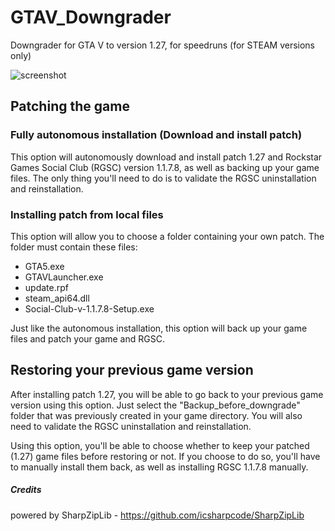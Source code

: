 # GTAV_Downgrader
Downgrader for GTA V to version 1.27, for speedruns (for STEAM versions only)

![screenshot](http://i.imgur.com/QBvcktS.png)

## Patching the game
### Fully autonomous installation (Download and install patch)
This option will autonomously download and install patch 1.27 and Rockstar Games Social Club (RGSC) version 1.1.7.8, as well as backing up your game files. The only thing you'll need to do is to validate the RGSC uninstallation and reinstallation.

### Installing patch from local files
This option will allow you to choose a folder containing your own patch.
The folder must contain these files:
- GTA5.exe
- GTAVLauncher.exe
- update.rpf
- steam_api64.dll
- Social-Club-v-1.1.7.8-Setup.exe

Just like the autonomous installation, this option will back up your game files and patch your game and RGSC.

## Restoring your previous game version
After installing patch 1.27, you will be able to go back to your previous game version using this option. Just select the "Backup_before_downgrade" folder that was previously created in your game directory. You will also need to validate the RGSC uninstallation and reinstallation.

Using this option, you'll be able to choose whether to keep your patched (1.27) game files before restoring or not. If you choose to do so, you'll have to manually install them back, as well as installing RGSC 1.1.7.8 manually.

##### Credits
powered by SharpZipLib - https://github.com/icsharpcode/SharpZipLib
